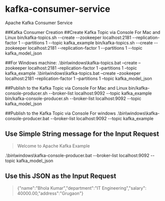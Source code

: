 # kafka-consumer-service
Apache Kafka Consumer Service

##Kafka Consumer Creation
##Create Kafka Topic via Console For Mac and Linux
bin/kafka-topics.sh --create --zookeeper localhost:2181 --replication-factor 1 --partitions 1 --topic kafka_example
bin/kafka-topics.sh --create --zookeeper localhost:2181 --replication-factor 1 --partitions 1 --topic kafka_model_json

##For Windows machine: 
.\bin\windows\kafka-topics.bat –create –zookeeper localhost:2181 –replication-factor 1 –partitions 1 –topic kafka_example
.\bin\windows\kafka-topics.bat –create –zookeeper localhost:2181 –replication-factor 1 –partitions 1 –topic kafka_model_json

##Publish to the Kafka Topic via Console For Mac and Linux
bin/kafka-console-producer.sh --broker-list localhost:9092 --topic kafka_example
bin/kafka-console-producer.sh --broker-list localhost:9092 --topic kafka_model_json

##Publish to the Kafka Topic via Console For windows
.\bin\windows\kafka-console-producer.bat --broker-list localhost:9092 --topic kafka_example
## Use Simple String message for the Input Request
>Welcome to Apache Kafka Example

.\bin\windows\kafka-console-producer.bat --broker-list localhost:9092 --topic kafka_model_json
## Use this JSON as the Input Request
>{"name":"Bhola Kumar","department":"IT Engineering","salary": 40000.00,"address":"Grugaon"}
